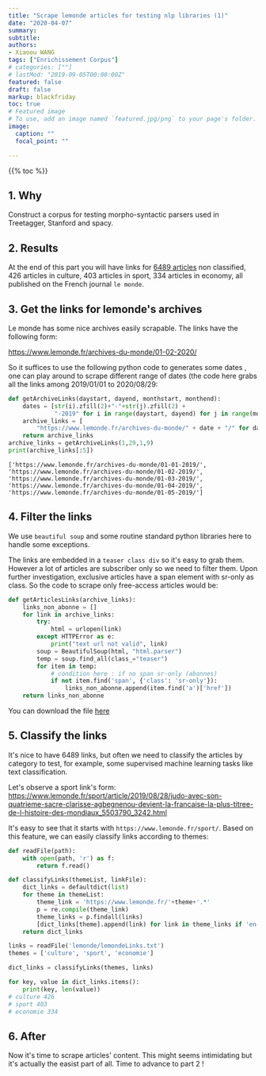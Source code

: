 ```yaml
---
title: "Scrape lemonde articles for testing nlp libraries (1)"
date: "2020-04-07"
summary:
subtitle:
authors:
- Xiaoou WANG
tags: ["Enrichissement Corpus"]
# categories: [""]
# lastMod: "2019-09-05T00:00:00Z"
featured: false
draft: false
markup: blackfriday
toc: true
# Featured image
# To use, add an image named `featured.jpg/png` to your page's folder.
image:
  caption: ""
  focal_point: ""

---
```




<!-- {{< figure library="true" src="enjoy.png" lightbox="true" >}} -->

{{% toc %}}

## 1. Why

Construct a corpus for testing morpho-syntactic parsers used in Treetagger, Stanford and spacy.

## 2. Results

At the end of this part you will have links for [6489 articles](https://gist.github.com/xiaoouwang/b7fc0c28c72b5b508aaa1dcb34a8b0a6) non classified, 426 articles in culture, 403 articles in sport, 334 articles in economy, all published on the French journal `le monde`.

## 3. Get the links for lemonde's archives

Le monde has some nice archives easily scrapable. The links have the following form:

https://www.lemonde.fr/archives-du-monde/01-02-2020/

So it suffices to use the following python code to generates some dates , one can play around to scrape different range of dates (the code here grabs all the links among 2019/01/01 to 2020/08/29:


```python
def getArchiveLinks(daystart, dayend, monthstart, monthend):
    dates = [str(i).zfill(2)+"-"+str(j).zfill(2) +
             "-2019" for i in range(daystart, dayend) for j in range(monthstart, monthend)]
    archive_links = [
        "https://www.lemonde.fr/archives-du-monde/" + date + "/" for date in dates]
    return archive_links
archive_links = getArchiveLinks(1,29,1,9)
print(archive_links[:5])
```

```
['https://www.lemonde.fr/archives-du-monde/01-01-2019/', 'https://www.lemonde.fr/archives-du-monde/01-02-2019/', 'https://www.lemonde.fr/archives-du-monde/01-03-2019/', 'https://www.lemonde.fr/archives-du-monde/01-04-2019/', 'https://www.lemonde.fr/archives-du-monde/01-05-2019/']
```

## 4. Filter the links

We use `beautiful soup` and some routine standard python libraries here to handle some exceptions.

The links are embedded in a `teaser class div` so it's easy to grab them. However a lot of articles are subscriber only so we need to filter them. Upon further investigation, exclusive articles have a span element with sr-only as class. So the code to scrape only free-access articles would be:


```python
def getArticlesLinks(archive_links):
    links_non_abonne = []
    for link in archive_links:
        try:
            html = urlopen(link)
        except HTTPError as e:
            print("text url not valid", link)
        soup = BeautifulSoup(html, "html.parser")
        temp = soup.find_all(class_="teaser")
        for item in temp:
            # condition here : if no span sr-only (abonnes)
            if not item.find('span', {'class': 'sr-only'}):
                links_non_abonne.append(item.find('a')['href'])
    return links_non_abonne
```

You can download the file [here](https://gist.github.com/xiaoouwang/b7fc0c28c72b5b508aaa1dcb34a8b0a6)

## 5. Classify the links

It's nice to have 6489 links, but often we need to classify the articles by category to test, for example, some supervised machine learning tasks like text classification.

Let's observe a sport link's form: https://www.lemonde.fr/sport/article/2019/08/28/judo-avec-son-quatrieme-sacre-clarisse-agbegnenou-devient-la-francaise-la-plus-titree-de-l-histoire-des-mondiaux_5503790_3242.html

It's easy to see that it starts with `https://www.lemonde.fr/sport/`. Based on this feature, we can easily classify links according to themes:


```python
def readFile(path):
    with open(path, 'r') as f:
        return f.read()

def classifyLinks(themeList, linkFile):
    dict_links = defaultdict(list)
    for theme in themeList:
        theme_link = 'https://www.lemonde.fr/'+theme+'.*'
        p = re.compile(theme_link)
        theme_links = p.findall(links)
        [dict_links[theme].append(link) for link in theme_links if 'en-direct' not in link]
    return dict_links

links = readFile('lemonde/lemondeLinks.txt')
themes = ['culture', 'sport', 'economie']

dict_links = classifyLinks(themes, links)

for key, value in dict_links.items():
    print(key, len(value))
# culture 426
# sport 403
# economie 334
```

## 6. After

Now it's time to scrape articles' content. This might seems intimidating but it's actually the easist part of all. Time to advance to part 2 !

